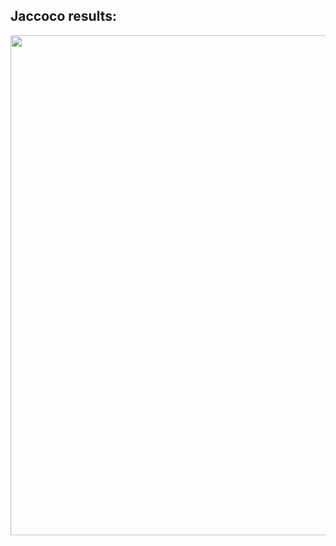 <h2>Jaccoco results:</h2>

<p align="center"><img src="https://raw.githubusercontent.com/konradpieczynski/media_collection-backend/main/screenshoots/jaccoco.jpg" width=800></p>